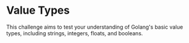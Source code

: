 # Value Types

This challenge aims to test your understanding of Golang's basic value types, including strings, integers, floats, and booleans.
